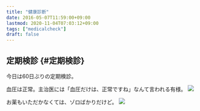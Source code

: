 ```yaml
---
title: "健康診断"
date: 2016-05-07T11:59:00+09:00
lastmod: 2020-11-04T07:03:12+09:00
tags: ["medicalcheck"]
draft: false
---
```


## 定期検診 {#定期検診}

今日は60日ぶりの定期検診。

血圧は正常。主治医には「血圧だけは、正常ですね」なんて言われる有様。
![](/images/blood-pressure-result.jpg)

お薬もいただかなくては、ゾロばかりだけど。 ![](/images/medicine.jpg)
